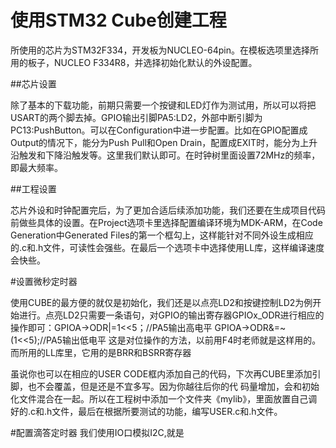 # 使用STM32 Cube创建工程

所使用的芯片为STM32F334，开发板为NUCLEO-64pin。在模板选项里选择所用的板子，NUCLEO F334R8，并选择初始化默认的外设配置。

##芯片设置

除了基本的下载功能，前期只需要一个按键和LED灯作为测试用，所以可以将把USART的两个脚去掉。GPIO输出引脚PA5:LD2，外部中断引脚为PC13:PushButton。可以在Configuration中进一步配置。比如在GPIO配置成Output的情况下，能分为Push Pull和Open Drain，配置成EXIT时，能分为上升沿触发和下降沿触发等。这里我们默认即可。在时钟树里面设置72MHz的频率，即最大频率。

##工程设置

芯片外设和时钟配置完后，为了更加合适后续添加功能，我们还要在生成项目代码前做些具体的设置。在Project选项卡里选择配置编译环境为MDK-ARM，在Code Generation中Generated Files的第一个框勾上，这样能针对不同外设生成相应的.c和.h文件，可读性会强些。在最后一个选项卡中选择使用LL库，这样编译速度会快些。

#设置微秒定时器

使用CUBE的最方便的就仅是初始化，我们还是以点亮LD2和按键控制LD2为例开始进行。点亮LD2只需要一条语句，对GPIO的输出寄存器GPIOx_ODR进行相应的操作即可：GPIOA->ODR|=1<<5；//PA5输出高电平
GPIOA->ODR&=~(1<<5);//PA5输出低电平
这是对位操作的方法，以前用F4时老师就是这样用的。而所用的LL库里，它用的是BRR和BSRR寄存器


虽说你也可以在相应的USER CODE框内添加自己的代码，下次再CUBE里添加引脚，也不会覆盖，但是还是不宜多写。因为你越往后你的代
码量增加，会和初始化文件混合在一起。所以在工程树中添加一个文件夹《mylib》，里面放置自己调好的.c和.h文件，最后在根据所要测试的功能，编写USER.c和.h文件。


#配置滴答定时器
我们使用IO口模拟I2C,就是
